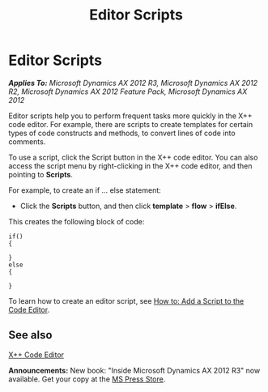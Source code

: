 ﻿---
title: Editor Scripts
TOCTitle: Editor Scripts
ms:assetid: 7df85727-2043-4238-b7c6-13dcd33c1834
ms:mtpsurl: https://msdn.microsoft.com/en-us/library/Aa642309(v=AX.60)
ms:contentKeyID: 35246117
ms.date: 05/18/2015
mtps_version: v=AX.60
---

# Editor Scripts 


_**Applies To:** Microsoft Dynamics AX 2012 R3, Microsoft Dynamics AX 2012 R2, Microsoft Dynamics AX 2012 Feature Pack, Microsoft Dynamics AX 2012_

Editor scripts help you to perform frequent tasks more quickly in the X++ code editor. For example, there are scripts to create templates for certain types of code constructs and methods, to convert lines of code into comments.

To use a script, click the Script button in the X++ code editor. You can also access the script menu by right-clicking in the X++ code editor, and then pointing to **Scripts**.

For example, to create an if … else statement:

  - Click the **Scripts** button, and then click **template** \> **flow** \> **ifElse**.

This creates the following block of code:

    if()
    {
    
    }
    else
    {
    
    }

To learn how to create an editor script, see [How to: Add a Script to the Code Editor](how-to-add-a-script-to-the-code-editor.md).

## See also

[X++ Code Editor](x-code-editor.md)

  
**Announcements:** New book: "Inside Microsoft Dynamics AX 2012 R3" now available. Get your copy at the [MS Press Store](https://www.microsoftpressstore.com/store/inside-microsoft-dynamics-ax-2012-r3-9780735685109).

